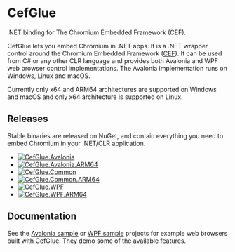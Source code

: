 # CefGlue
.NET binding for The Chromium Embedded Framework (CEF). 

CefGlue lets you embed Chromium in .NET apps. It is a .NET wrapper control around the Chromium Embedded Framework ([CEF](https://bitbucket.org/chromiumembedded/cef/src/master/)). 
It can be used from C# or any other CLR language and provides both Avalonia and WPF web browser control implementations.
The Avalonia implementation runs on Windows, Linux and macOS.

Currently only x64 and ARM64 architectures are supported on Windows and macOS and only x64 architecture is supported on Linux.
 
## Releases
Stable binaries are released on NuGet, and contain everything you need to embed Chromium in your .NET/CLR application. 
- [![CefGlue.Avalonia](https://img.shields.io/nuget/v/CefGlue.Avalonia.svg?style=flat&label=CefGlue-Avalonia)](https://www.nuget.org/packages/CefGlue.Avalonia/)
- [![CefGlue.Avalonia.ARM64](https://img.shields.io/nuget/v/CefGlue.Avalonia.ARM64.svg?style=flat&label=CefGlue-Avalonia-ARM64)](https://www.nuget.org/packages/CefGlue.Avalonia.ARM64/)
- [![CefGlue.Common](https://img.shields.io/nuget/v/CefGlue.Common.svg?style=flat&label=CefGlue-Common)](https://www.nuget.org/packages/CefGlue.Common/)
- [![CefGlue.Common.ARM64](https://img.shields.io/nuget/v/CefGlue.Common.ARM64.svg?style=flat&label=CefGlue-Common-ARM64)](https://www.nuget.org/packages/CefGlue.Common.ARM64/)
- [![CefGlue.WPF](https://img.shields.io/nuget/v/CefGlue.WPF.svg?style=flat&label=CefGlue-WPF)](https://www.nuget.org/packages/CefGlue.WPF/)
- [![CefGlue.WPF.ARM64](https://img.shields.io/nuget/v/CefGlue.WPF.ARM64.svg?style=flat&label=CefGlue-WPF-ARM64)](https://www.nuget.org/packages/CefGlue.WPF.ARM64/)

## Documentation 
See the [Avalonia sample](CefGlue.Demo.Avalonia) or [WPF sample](CefGlue.Demo.WPF) projects for example web browsers built with CefGlue. They demo some of the available features.
